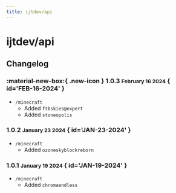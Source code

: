 ```yaml
---
title: ijtdev/api
---
```


# ijtdev/api

## Changelog

### :material-new-box:{ .new-icon } 1.0.3 <small>February 16 2024</small> { id='FEB-16-2024' }

-   `/minecraft`
    -   Added `ftbskies@expert`
    -   Added `stoneopolis`

### 1.0.2 <small>January 23 2024</small> { id='JAN-23-2024' }

-   `/minecraft`
    -   Added `ozoneskyblockreborn`

### 1.0.1 <small>January 19 2024</small> { id='JAN-19-2024' }

-   `/minecraft`
    -   Added `chromaendless`
